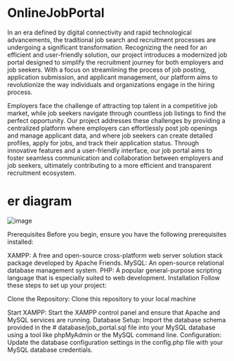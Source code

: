 # OnlineJobPortal

In an era defined by digital connectivity and rapid technological advancements, the 
traditional job search and recruitment processes are undergoing a significant transformation. 
Recognizing the need for an efficient and user-friendly solution, our project introduces a 
modernized job portal designed to simplify the recruitment journey for both employers and job 
seekers. With a focus on streamlining the process of job posting, application submission, and 
applicant management, our platform aims to revolutionize the way individuals and 
organizations engage in the hiring process.

Employers face the challenge of attracting top talent in a competitive job market, while 
job seekers navigate through countless job listings to find the perfect opportunity. Our project 
addresses these challenges by providing a centralized platform where employers can 
effortlessly post job openings and manage applicant data, and where job seekers can create 
detailed profiles, apply for jobs, and track their application status. Through innovative features 
and a user-friendly interface, our job portal aims to foster seamless communication and 
collaboration between employers and job seekers, ultimately contributing to a more efficient 
and transparent recruitment ecosystem.

# er diagram

![image](https://github.com/VarshithPawarHR/OnlineJobPortal/assets/143952673/2b674834-c18b-4bb1-8824-a0bf7404ff07)


Prerequisites
Before you begin, ensure you have the following prerequisites installed:

XAMPP: A free and open-source cross-platform web server solution stack package developed by Apache Friends.
MySQL: An open-source relational database management system.
PHP: A popular general-purpose scripting language that is especially suited to web development.
Installation
Follow these steps to set up your project:

Clone the Repository: Clone this repository to your local machine

Start XAMPP: Start the XAMPP control panel and ensure that Apache and MySQL services are running.
Database Setup: Import the database schema provided in the # database/job_portal.sql file into your MySQL database using a tool like phpMyAdmin or the MySQL command line.
Configuration: Update the database configuration settings in the config.php file with your MySQL database credentials.

